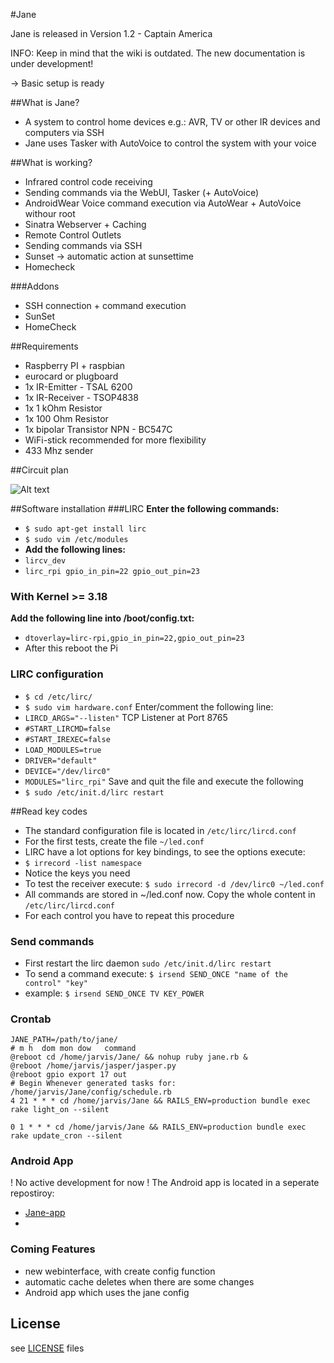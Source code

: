 #Jane

Jane is released in Version 1.2 - Captain America

INFO: Keep in mind that the wiki is outdated. The new documentation is under development!

-> Basic setup is ready

##What is Jane?
- A system to control home devices e.g.: AVR, TV or other IR devices and computers via SSH
- Jane uses Tasker with AutoVoice to control the system with your voice

##What is working?
- Infrared control code receiving
- Sending commands via the WebUI, Tasker (+ AutoVoice)
- AndroidWear Voice command execution via AutoWear + AutoVoice withour root
- Sinatra Webserver + Caching
- Remote Control Outlets
- Sending commands via SSH
- Sunset -> automatic action at sunsettime
- Homecheck

###Addons
- SSH connection + command execution
- SunSet
- HomeCheck

##Requirements
- Raspberry PI + raspbian
- eurocard or plugboard
- 1x IR-Emitter - TSAL 6200
- 1x IR-Receiver - TSOP4838
- 1x 1 kOhm Resistor 
- 1x 100 Ohm Resistor
- 1x bipolar Transistor NPN - BC547C
- WiFi-stick recommended for more flexibility
- 433 Mhz sender

##Circuit plan

![Alt text](https://camo.githubusercontent.com/d667d1e61cd9bfa45b526fa2a05be2f187b90ff0/687474703a2f2f6b61692e6265707065726c696e672e696e666f2f636972637569745f537465636b706c6174696e652e706e67 "Circuit Plan")

##Software installation
###LIRC
**Enter the following commands:**
- ```$ sudo apt-get install lirc```
- ```$ sudo vim /etc/modules```
- **Add the following lines:**
- ```lircv_dev```
- ```lirc_rpi gpio_in_pin=22 gpio_out_pin=23```

### With Kernel >= 3.18
**Add the following line into /boot/config.txt:**
- ```dtoverlay=lirc-rpi,gpio_in_pin=22,gpio_out_pin=23```
- After this reboot the Pi

### LIRC configuration 
- ```$ cd /etc/lirc/```
- ```$ sudo vim hardware.conf```
Enter/comment the following line: 
- ```LIRCD_ARGS="--listen"``` TCP Listener at Port 8765
- ```#START_LIRCMD=false```
- ```#START_IREXEC=false```
- ```LOAD_MODULES=true```
- ```DRIVER="default"```
- ```DEVICE="/dev/lirc0"```
- ```MODULES="lirc_rpi"```
Save and quit the file and execute the following
- ```$ sudo /etc/init.d/lirc restart```

##Read key codes

- The standard configuration file is located in ```/etc/lirc/lircd.conf```
- For the first tests, create the file ```~/led.conf```
- LIRC have a lot options for key bindings, to see the options execute:
- ```$ irrecord -list namespace```
- Notice the keys you need
- To test the receiver execute: ```$ sudo irrecord -d /dev/lirc0 ~/led.conf```
- All commands are stored in ~/led.conf now. Copy the whole content in ```/etc/lirc/lircd.conf```
- For each control you have to repeat this procedure

### Send commands

- First restart the lirc daemon ```sudo /etc/init.d/lirc restart```
- To send a command execute: ```$ irsend SEND_ONCE "name of the control" "key"```
- example: ```$ irsend SEND_ONCE TV KEY_POWER```

### Crontab
```
JANE_PATH=/path/to/jane/
# m h  dom mon dow   command
@reboot cd /home/jarvis/Jane/ && nohup ruby jane.rb &
@reboot /home/jarvis/jasper/jasper.py
@reboot gpio export 17 out
# Begin Whenever generated tasks for: /home/jarvis/Jane/config/schedule.rb
4 21 * * * cd /home/jarvis/Jane && RAILS_ENV=production bundle exec rake light_on --silent

0 1 * * * cd /home/jarvis/Jane && RAILS_ENV=production bundle exec rake update_cron --silent
```
### Android App
! No active development for now !
The Android app is located in a seperate repostiroy:
- [Jane-app](https://github.com/Lyr3x/Jane-app)
- 
### Coming Features
- new webinterface, with create config function
- automatic cache deletes when there are some changes
- Android app which uses the jane config


## License
see [LICENSE](https://github.com/Lyr3x/Jarvis/blob/master/LICENSE) files
